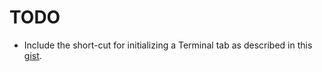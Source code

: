 TODO
====

* Include the short-cut for initializing a Terminal tab as described in this
  [gist](https://gist.github.com/2759506).
